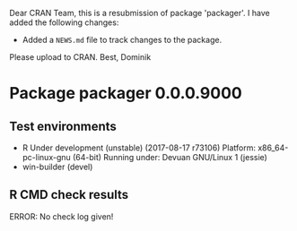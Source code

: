 Dear CRAN Team,
this is a resubmission of package 'packager'. I have added the following changes:

* Added a `NEWS.md` file to track changes to the package.


Please upload to CRAN.
Best, Dominik

# Package packager 0.0.0.9000
## Test  environments 
- R Under development (unstable) (2017-08-17 r73106)
  Platform: x86_64-pc-linux-gnu (64-bit)
  Running under: Devuan GNU/Linux 1 (jessie)
- win-builder (devel)

## R CMD check results
ERROR: No check log given!
